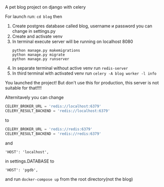 A pet blog project on django with celery

For launch run: `cd blog` then

1. Create postgres database called blog, username и password you can change in settings.py
2. Create and activate venv
3. In terminal execute server will be running on localhost 8080
   ```
   python manage.py makemigrations
   python manage.py migrate
   python manage.py runserver
   ```
4. In separate terminal without active venv run `redis-server`
5. In third terminal with activated venv run `celery -A blog worker -l info`

You launched the project! But don't use this for production, this server is not suitable for that!!!!

Alternitavely you can change

```PYTHON
CELERY_BROKER_URL = 'redis://localhost:6379'
CELERY_RESULT_BACKEND = 'redis://localhost:6379'
```

to

```PYTHON
CELERY_BROKER_URL = 'redis://redis:6379'
CELERY_RESULT_BACKEND = 'redis://redis:6379'
```

and

```
'HOST': 'localhost',
```

in settings.DATABASE to

```
'HOST': 'pgdb',
```

and run `docker-compose up` from the root directory(not the blog)
